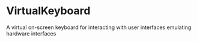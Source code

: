 # VirtualKeyboard
A virtual on-screen keyboard for interacting with user interfaces emulating hardware interfaces
